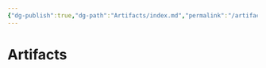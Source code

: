 ```yaml
---
{"dg-publish":true,"dg-path":"Artifacts/index.md","permalink":"/artifacts/index/"}
---
```


# Artifacts

